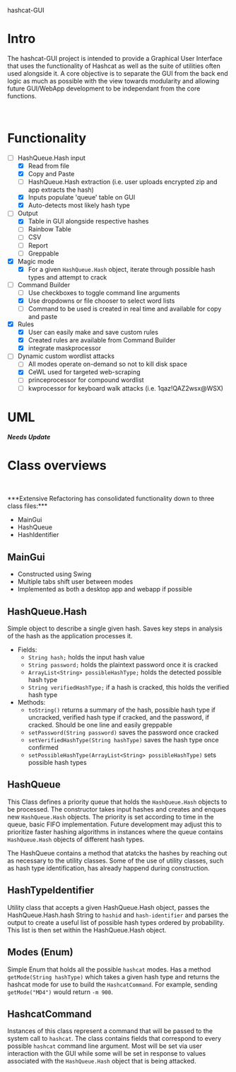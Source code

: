 hashcat-GUI

# Intro

The hashcat-GUI project is intended to provide a Graphical User Interface that uses the functionality of Hashcat as well as the suite of utilities often used alongside it.  A core objective is to separate the GUI from the back end logic as much as possible with the view towards modularity and allowing future GUI/WebApp development to be independant from the core functions. 
<p>&nbsp;</p>

# Functionality

- [ ] HashQueue.Hash input
	- [x] Read from file
	- [x] Copy and Paste 
	- [ ] HashQueue.Hash extraction (i.e. user uploads encrypted zip and app extracts the hash)
	- [x] Inputs populate 'queue' table on GUI
	- [x] Auto-detects most likely hash type
- [ ] Output
	- [x] Table in GUI alongside respective hashes
	- [ ] Rainbow Table
	- [ ] CSV
	- [ ] Report
	- [ ] Greppable
- [x] Magic mode
	- [x] For a given `HashQueue.Hash` object, iterate through possible hash types and attempt to crack
- [ ] Command Builder
	- [ ] Use checkboxes to toggle command line arguments
	- [x] Use dropdowns or file chooser to select word lists
	- [ ] Command to be used is created in real time and available for copy and paste
- [x] Rules
	- [x] User can easily make and save custom rules
	- [x] Created rules are available from Command Builder
	- [x] integrate maskprocessor
- [ ] Dynamic custom wordlist attacks
	- [ ] All modes operate on-demand so not to kill disk space
	- [x] CeWL used for targeted web-scraping
	- [ ] princeprocessor for compound wordlist
	- [ ] kwprocessor for keyboard walk attacks (i.e. 1qaz!QAZ2wsx@WSX)

# UML
***Needs Update***
	
	
# Class overviews
<p>&nbsp;</p>
***Extensive Refactoring has consolidated functionality down to three class files:***

- MainGui
- HashQueue
- HashIdentifier

## MainGui
- Constructed using Swing
- Multiple tabs shift user between modes
- Implemented as both a desktop app and webapp if possible

## HashQueue.Hash

Simple object to describe a single given hash.  Saves key steps in analysis of the hash as the application processes it.  

- Fields:
	- `String hash;` holds the input hash value  
	- `String password;` holds the plaintext password once it is cracked
	- `ArrayList<String> possibleHashType;` holds the detected possible hash type
	- `String verifiedHashType;` if a hash is cracked, this holds the verified hash type 
- Methods:
	- `toString()` returns a summary of the hash, possible hash type if uncracked, verified hash type if cracked, and the password, if cracked.  Should be one line and easily greppable
	- `setPassword(String password)` saves the password once cracked
	- `setVerifiedHashType(String hashType)` saves the hash type once confirmed
	- `setPossibleHashType(ArrayList<String> possibleHashType)` sets possible hash types

## HashQueue

This Class defines a priority queue that holds the `HashQueue.Hash` objects to be processed.  The constructor takes input hashes and creates and enques new `HashQueue.Hash` objects.  The priority is set according to time in the queue, basic FIFO implementation.  Future development may adjust this to prioritize faster hashing algorithms in instances where the queue contains `HashQueue.Hash` objects of different hash types.

The HashQueue contains a method that atatcks the hashes by reaching out as necessary to the utility classes.  Some of the use of utility classes, such as hash type identification, has already happend during construction.

## HashTypeIdentifier

Utility class that accepts a given HashQueue.Hash object, passes the HashQueue.Hash.hash String to `hashid` and `hash-identifier` and parses the output to create a useful list of possible hash types ordered by probability.  This list is then set within the HashQueue.Hash object.

## Modes (Enum)

Simple Enum that holds all the possible `hashcat` modes.  Has a method `getMode(String hashType)` which takes a given hash type and returns the hashcat mode for use to build the `HashcatCommand`.  For example, sending `getMode("MD4")` would return `-m 900`.

## HashcatCommand

Instances of this class represent a command that will be passed to the system call to `hashcat`.  The class contains fields that correspond to every possible `hashcat` command line argument.  Most will be set via user interaction with the GUI while some will be set in response to values associated with the `HashQueue.Hash` object that is being attacked.




